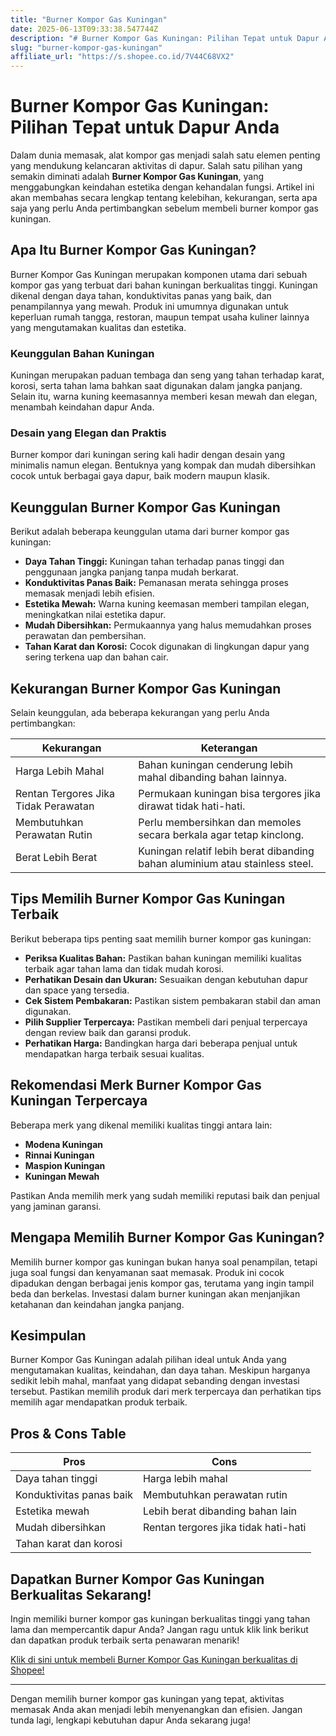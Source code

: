 ```yaml
---
title: "Burner Kompor Gas Kuningan"
date: 2025-06-13T09:33:38.547744Z
description: "# Burner Kompor Gas Kuningan: Pilihan Tepat untuk Dapur Anda..."
slug: "burner-kompor-gas-kuningan"
affiliate_url: "https://s.shopee.co.id/7V44C68VX2"
---
```

# Burner Kompor Gas Kuningan: Pilihan Tepat untuk Dapur Anda

Dalam dunia memasak, alat kompor gas menjadi salah satu elemen penting yang mendukung kelancaran aktivitas di dapur. Salah satu pilihan yang semakin diminati adalah **Burner Kompor Gas Kuningan**, yang menggabungkan keindahan estetika dengan kehandalan fungsi. Artikel ini akan membahas secara lengkap tentang kelebihan, kekurangan, serta apa saja yang perlu Anda pertimbangkan sebelum membeli burner kompor gas kuningan.

## Apa Itu Burner Kompor Gas Kuningan?

Burner Kompor Gas Kuningan merupakan komponen utama dari sebuah kompor gas yang terbuat dari bahan kuningan berkualitas tinggi. Kuningan dikenal dengan daya tahan, konduktivitas panas yang baik, dan penampilannya yang mewah. Produk ini umumnya digunakan untuk keperluan rumah tangga, restoran, maupun tempat usaha kuliner lainnya yang mengutamakan kualitas dan estetika.

### Keunggulan Bahan Kuningan

Kuningan merupakan paduan tembaga dan seng yang tahan terhadap karat, korosi, serta tahan lama bahkan saat digunakan dalam jangka panjang. Selain itu, warna kuning keemasannya memberi kesan mewah dan elegan, menambah keindahan dapur Anda.

### Desain yang Elegan dan Praktis

Burner kompor dari kuningan sering kali hadir dengan desain yang minimalis namun elegan. Bentuknya yang kompak dan mudah dibersihkan cocok untuk berbagai gaya dapur, baik modern maupun klasik.

## Keunggulan Burner Kompor Gas Kuningan

Berikut adalah beberapa keunggulan utama dari burner kompor gas kuningan:

- **Daya Tahan Tinggi:** Kuningan tahan terhadap panas tinggi dan penggunaan jangka panjang tanpa mudah berkarat.
- **Konduktivitas Panas Baik:** Pemanasan merata sehingga proses memasak menjadi lebih efisien.
- **Estetika Mewah:** Warna kuning keemasan memberi tampilan elegan, meningkatkan nilai estetika dapur.
- **Mudah Dibersihkan:** Permukaannya yang halus memudahkan proses perawatan dan pembersihan.
- **Tahan Karat dan Korosi:** Cocok digunakan di lingkungan dapur yang sering terkena uap dan bahan cair.

## Kekurangan Burner Kompor Gas Kuningan

Selain keunggulan, ada beberapa kekurangan yang perlu Anda pertimbangkan:

| **Kekurangan**                     | **Keterangan**                                                      |
|----------------------------------|----------------------------------------------------------------------|
| Harga Lebih Mahal              | Bahan kuningan cenderung lebih mahal dibanding bahan lainnya.       |
| Rentan Tergores Jika Tidak Perawatan | Permukaan kuningan bisa tergores jika dirawat tidak hati-hati.      |
| Membutuhkan Perawatan Rutin     | Perlu membersihkan dan memoles secara berkala agar tetap kinclong. |
| Berat Lebih Berat                | Kuningan relatif lebih berat dibanding bahan aluminium atau stainless steel. |

## Tips Memilih Burner Kompor Gas Kuningan Terbaik

Berikut beberapa tips penting saat memilih burner kompor gas kuningan:

- **Periksa Kualitas Bahan:** Pastikan bahan kuningan memiliki kualitas terbaik agar tahan lama dan tidak mudah korosi.
- **Perhatikan Desain dan Ukuran:** Sesuaikan dengan kebutuhan dapur dan space yang tersedia.
- **Cek Sistem Pembakaran:** Pastikan sistem pembakaran stabil dan aman digunakan.
- **Pilih Supplier Terpercaya:** Pastikan membeli dari penjual terpercaya dengan review baik dan garansi produk.
- **Perhatikan Harga:** Bandingkan harga dari beberapa penjual untuk mendapatkan harga terbaik sesuai kualitas.

## Rekomendasi Merk Burner Kompor Gas Kuningan Terpercaya

Beberapa merk yang dikenal memiliki kualitas tinggi antara lain:

- **Modena Kuningan**
- **Rinnai Kuningan**
- **Maspion Kuningan**
- **Kuningan Mewah**

Pastikan Anda memilih merk yang sudah memiliki reputasi baik dan penjual yang jaminan garansi.

## Mengapa Memilih Burner Kompor Gas Kuningan?

Memilih burner kompor gas kuningan bukan hanya soal penampilan, tetapi juga soal fungsi dan kenyamanan saat memasak. Produk ini cocok dipadukan dengan berbagai jenis kompor gas, terutama yang ingin tampil beda dan berkelas. Investasi dalam burner kuningan akan menjanjikan ketahanan dan keindahan jangka panjang.

## Kesimpulan

Burner Kompor Gas Kuningan adalah pilihan ideal untuk Anda yang mengutamakan kualitas, keindahan, dan daya tahan. Meskipun harganya sedikit lebih mahal, manfaat yang didapat sebanding dengan investasi tersebut. Pastikan memilih produk dari merk terpercaya dan perhatikan tips memilih agar mendapatkan produk terbaik.

## Pros & Cons Table

| **Pros**                                   | **Cons**                                        |
|--------------------------------------------|------------------------------------------------|
| Daya tahan tinggi                         | Harga lebih mahal                            |
| Konduktivitas panas baik                  | Membutuhkan perawatan rutin                   |
| Estetika mewah                            | Lebih berat dibanding bahan lain             |
| Mudah dibersihkan                        | Rentan tergores jika tidak hati-hati        |
| Tahan karat dan korosi                   |                                                |

## Dapatkan Burner Kompor Gas Kuningan Berkualitas Sekarang!

Ingin memiliki burner kompor gas kuningan berkualitas tinggi yang tahan lama dan mempercantik dapur Anda? Jangan ragu untuk klik link berikut dan dapatkan produk terbaik serta penawaran menarik!  

[Klik di sini untuk membeli Burner Kompor Gas Kuningan berkualitas di Shopee!](https://s.shopee.co.id/7V44C68VX2)

---

Dengan memilih burner kompor gas kuningan yang tepat, aktivitas memasak Anda akan menjadi lebih menyenangkan dan efisien. Jangan tunda lagi, lengkapi kebutuhan dapur Anda sekarang juga!